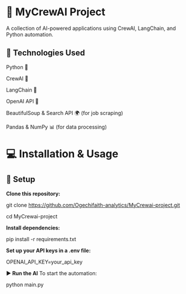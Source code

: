 # 🚀 MyCrewAI Project
A collection of  AI-powered applications using CrewAI, LangChain, and Python automation.


## 📌 Technologies Used

Python 🐍

CrewAI 🤖

LangChain 🔗

OpenAI API 💬

BeautifulSoup & Search API 🌍 (for job scraping)

Pandas & NumPy 📊 (for data processing)

# 💻 Installation & Usage

## 🔧 Setup

**Clone this repository:**

git clone https://github.com/Ogechifaith-analytics/MyCrewai-project.git

cd MyCrewai-project

**Install dependencies:**

pip install -r requirements.txt

**Set up your API keys in a .env file:**

OPENAI_API_KEY=your_api_key

**▶️ Run the AI**
To start the automation:

python main.py


